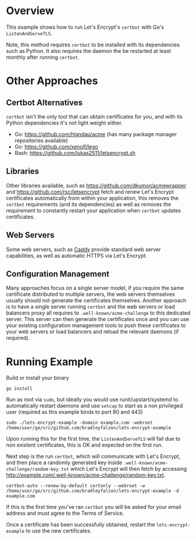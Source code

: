 # Overview

This example shows how to run Let's Encrypt's `certbot` with Go's `ListenAndServeTLS`.

Note, this method requires `certbot` to be installed with its dependencies such as Python.
It also requires the daemon the be restarted at least monthly after running `certbot`.

# Other Approaches

## Certbot Alternatives

`certbot` isn't the only tool that can obtain certificates for you, and with its Python dependencies it's not light
weight either.

- Go: <https://github.com/hlandau/acme> (has many package manager repositories available)
- Go: <https://github.com/xenolf/lego>
- Bash: <https://github.com/lukas2511/letsencrypt.sh>

## Libraries

Other libraries available, such as <https://github.com/dkumor/acmewrapper> and <https://github.com/rsc/letsencrypt>
fetch and renew Let's Encrypt certificates automatically from within your application,
this removes the `certbot` requirements (and its dependencies) as well as removes the
requirement to constantly restart your application when `certbot` updates certificates.

## Web Servers

Some web servers, such as [Caddy](https://caddyserver.com/) provide standard web server
capabilities, as well as automatic HTTPS via Let's Encrypt.

## Configuration Management

Many approaches focus on a single server model, if you require the same certificate
distributed to multiple servers, the web servers themselves usually should not generate
the certificates themselves. Another approach is to have a single server running `certbot`
and the web servers or load balancers proxy all requires to `.well-known/acme-challenge`
to this dedicated server. This server can then generate the certificates once and
you can use your existing configuration management tools to push these certificates
to your web servers or load balancers and reload the relevant daemons (if required).

# Running Example

Build or Install your binary

```
go install
```

Run as root via `sudo`, but ideally you would use runit/upstart/systemd to
automatically restart daemons and use `setcap` to start as a non privileged
user (required as this example binds to port 80 and 443)

```
sudo ./lets-encrypt-example -domain example.com -webroot /home/user/go/src/github.com/bradleyfalzon/lets-encrypt-example
```

Upon running this for the first time, the `ListenAndServeTLS` will fail due to
non existent certificates, this is OK and expected on the first run.

Next step is the run `certbot`, which will communicate with Let's Encrypt, and
then place a randomly generated key inside `.well-known/acme-challenge/random-key.txt`
which Let's Encrypt will then fetch by accessing <http://example.com/.well-known/acme-challenge/random-key.txt>.

```
certbot-auto --renew-by-default certonly --webroot -w /home/user/go/src/github.com/bradleyfalzon/lets-encrypt-example -d example.com
```

If this is the first time you've ran `certbot` you will be asked for your email
address and must agree to the Terms of Service.

Once a certificate has been successfully obtained, restart the `lets-encrypt-example` to use the new certificates.
